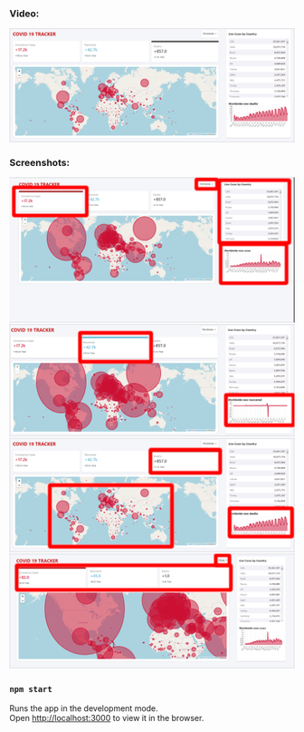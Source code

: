 ### Video:

<a href="https://www.youtube.com/watch?v=FhG_SNdOW00"><img src="screenshots/map-deaths-all.png"></a>

### Screenshots:

<img src="screenshots/mapcasesnew.png">
<img src="screenshots/maprecowerynew.png">
<img src="screenshots/alldeathsnewmap.png">
<img src="screenshots/mapchinacases.png">

### `npm start`

Runs the app in the development mode.\
Open [http://localhost:3000](http://localhost:3000) to view it in the browser.
